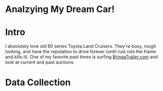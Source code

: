 # Analzying My Dream Car! 

# Intro
I absolutely love old 60 series Toyota Land Cruisers. They're boxy, rough looking, and have the reputation to drive forever (until rust rots the frame and kills it). One of my favorite past times is surfing [BringaTrailer.com](https://bringatrailer.com/toyota/land-cruiser-fj60-fj62/) and look at current and past auctions. 

# Data Collection
